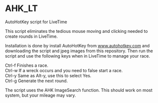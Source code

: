 # AHK_LT
AutoHotKey script for LiveTime

This script eliminates the tedious mouse moving and clicking needed to create rounds in LiveTime.

Installation is done by install AutoHotKey from www.autohotkey.com and downloading the script and jpeg images from this repository.  Then run the script and use the following keys when in LiveTime to manage your race.

Ctrl-f Finishes a race.<br />
Ctrl-w If a wreck occurs and you need to false start a race.<br />
Ctrl-y Same as Alt-y, use this to select Yes.<br />
Ctrl-g Generate the next round.<br />

The script uses the AHK ImageSearch function.  This should work on most system, but your mileage may vary.
